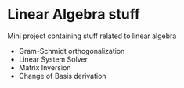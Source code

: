 # Linear Algebra stuff

Mini project containing stuff related to linear algebra
- Gram-Schmidt orthogonalization
- Linear System Solver
- Matrix Inversion
- Change of Basis derivation
